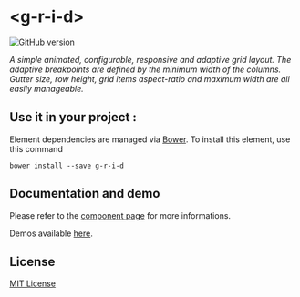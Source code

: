 # &lt;g-r-i-d&gt;

[![GitHub version](https://badge.fury.io/gh/vguillou%2Fg-r-i-d.svg)](https://badge.fury.io/gh/vguillou%2Fg-r-i-d)

_A simple animated, configurable, responsive and adaptive grid layout.
The adaptive breakpoints are defined by the minimum width of the columns.
Gutter size, row height, grid items aspect-ratio and maximum width are all easily manageable._

## Use it in your project :

Element dependencies are managed via [Bower](http://bower.io/). To install this element,
use this command

    bower install --save g-r-i-d


## Documentation and demo

Please refer to the <a href="https://vguillou.github.io/webcomponents/g-r-i-d/">component page</a> for more informations.

Demos available <a href="https://vguillou.github.io/webcomponents/g-r-i-d/demo">here</a>.

## License

[MIT License](https://github.com/vguillou/g-r-i-d/blob/master/LICENSE.md)